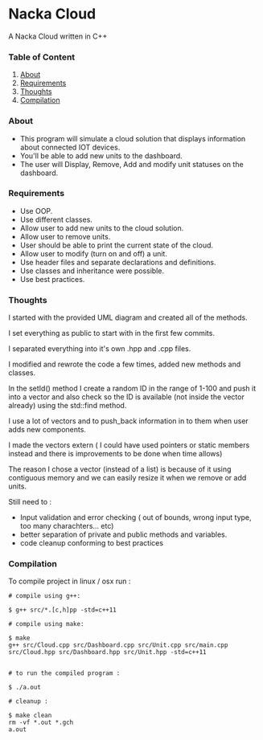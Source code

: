 # Nacka Cloud
A Nacka Cloud written in C++

### Table of Content
1. [About](#about)
2. [Requirements](#requirements)
3. [Thoughts](#thoughts)
4. [Compilation](#compilation)

### About
* This program will simulate a cloud solution that displays information about connected IOT devices.
* You'll be able to add new units to the dashboard.
* The user will Display, Remove, Add and modify unit statuses on the dashboard.

### Requirements
* Use OOP.
* Use different classes.
* Allow user to add new units to the cloud solution.
* Allow user to remove units.
* User should be able to print the current state of the cloud.
* Allow user to modify (turn on and off) a unit.
* Use header files and separate declarations and definitions.
* Use classes and inheritance were possible.
* Use best practices.

### Thoughts
I started with the  provided UML diagram and created all of the
methods.

I set everything as public to start with in the first few commits.

I separated everything into it's own .hpp and .cpp files. 

I modified and rewrote the code a few times, added new methods and classes.

In the setId() method I create a random ID in the range of 1-100 and push it into a vector<int> and also check so the ID is available (not inside the vector already) using the std::find method.

I use a lot of vectors<string> and <int> to push_back information in to them when user adds new components.

I made the vectors extern ( I could have used pointers or static members instead and there is improvements to be done when time allows)

The reason I chose a vector (instead of a list) is because of it using contiguous memory and we can easily resize it when we remove or add units.


Still need to : 

* Input validation and error checking ( out of bounds, wrong input type, too many charachters... etc)
* better separation of private and public methods and variables.
* code cleanup conforming to best practices

### Compilation
To compile project in linux / osx run : 
```
# compile using g++: 

$ g++ src/*.[c,h]pp -std=c++11

# compile using make: 

$ make
g++ src/Cloud.cpp src/Dashboard.cpp src/Unit.cpp src/main.cpp src/Cloud.hpp src/Dashboard.hpp src/Unit.hpp -std=c++11


# to run the compiled program :

$ ./a.out 

# cleanup : 

$ make clean
rm -vf *.out *.gch
a.out
```
